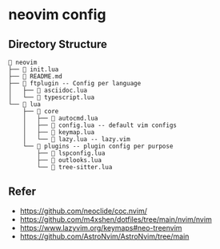 # neovim config

## Directory Structure

```
 neovim
├──  init.lua
├──  README.md
├──  ftplugin -- Config per language
│   ├──  asciidoc.lua
│   └──  typescript.lua
└──  lua
    ├──  core
    │   ├──  autocmd.lua
    │   ├──  config.lua -- default vim configs
    │   ├──  keymap.lua
    │   └──  lazy.lua -- lazy.vim
    └──  plugins -- plugin config per purpose
        ├──  lspconfig.lua
        ├──  outlooks.lua
        └──  tree-sitter.lua
```

## Refer

- https://github.com/neoclide/coc.nvim/
- https://github.com/m4xshen/dotfiles/tree/main/nvim/nvim
- https://www.lazyvim.org/keymaps#neo-treenvim
- https://github.com/AstroNvim/AstroNvim/tree/main
